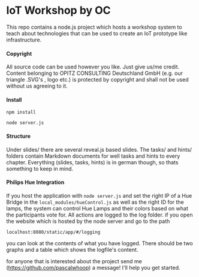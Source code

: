 # IoT Workshop by OC


This repo contains a node.js project which hosts a workshop system to teach about technologies that can be used to create an IoT prototype like infrastructure. 


#### Copyright
All source code can be used however you like. Just give us/me credit.
Content belonging to OPITZ CONSULTING Deutschland GmbH (e.g. our triangle .SVG's , logo etc.) is protected by copyright and shall not be used without us agreeing to it.

#### Install
`npm install`

`node server.js`

#### Structure
Under 	slides/ there are several reveal.js based slides.
The 	tasks/  and hints/ folders contain Markdown documents for well tasks and hints to every chapter. Everything (slides, tasks, hints) is in german though, so thats something to keep in mind.

#### Philips Hue Integration
If you host the application with `node server.js` and set the right IP of a Hue Bridge in the `local_modules/hueControl.js` as well as the right ID for the lamps, the system can control Hue Lamps and their colors based on what the participants vote for. All actions are logged to the log folder. if you open the website which is hosted by the node server and go to the path 

`localhost:8080/static/app/#/logging`

you can look at the contents of what you have logged. There should be two graphs and a table which shows the logfile's content. 

for anyone that is interested about the project send me (https://github.com/pascalwhoop) a message! I'll help you get started.

